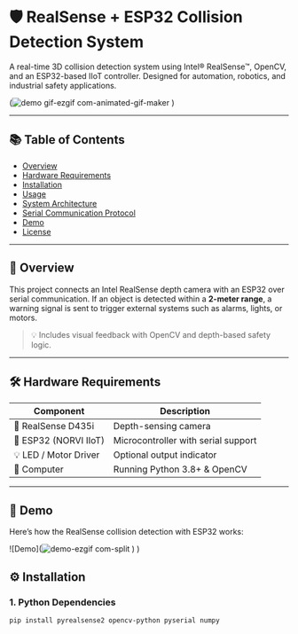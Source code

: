 # 🛡️ RealSense + ESP32 Collision Detection System

A real-time 3D collision detection system using Intel® RealSense™, OpenCV, and an ESP32-based IIoT controller. Designed for automation, robotics, and industrial safety applications.

(![demo gif-ezgif com-animated-gif-maker](https://github.com/user-attachments/assets/18889d6c-d605-4d19-a47a-eefbb41eca1f)
)

---

## 📚 Table of Contents
- [Overview](#-overview)
- [Hardware Requirements](#-hardware-requirements)
- [Installation](#-installation)
- [Usage](#-usage)
- [System Architecture](#-system-architecture)
- [Serial Communication Protocol](#-serial-communication-protocol)
- [Demo](#-demo)
- [License](#-license)

---

## 🚀 Overview

This project connects an Intel RealSense depth camera with an ESP32 over serial communication. If an object is detected within a **2-meter range**, a warning signal is sent to trigger external systems such as alarms, lights, or motors.

> 💡 Includes visual feedback with OpenCV and depth-based safety logic.

---

## 🛠️ Hardware Requirements

| Component               | Description                        |
|------------------------|------------------------------------|
| 🎥 RealSense D435i     | Depth-sensing camera               |
| 🔌 ESP32 (NORVI IIoT)  | Microcontroller with serial support |
| 💡 LED / Motor Driver  | Optional output indicator          |
| 🧠 Computer             | Running Python 3.8+ & OpenCV       |

---

## 🎥 Demo

Here’s how the RealSense collision detection with ESP32 works:

![Demo](![demo-ezgif com-split](https://github.com/user-attachments/assets/d8b4e459-ffa1-437b-b22b-955388b1d78a)
)
)


## ⚙️ Installation

### 1. Python Dependencies
```bash
pip install pyrealsense2 opencv-python pyserial numpy


